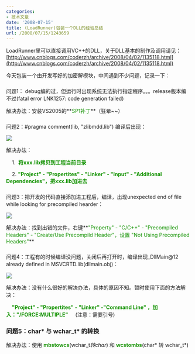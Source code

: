 ```yaml
---
categories:
- 技术文章
date: '2008-07-15'
title: (LoadRunner)包装一个DLL的经验总结
url: /2008/07/15/1243659
---
```



LoadRunner里可以直接调用VC++的DLL，关于DLL基本的制作及调用请见：  
[http://www.cnblogs.com/coderzh/archive/2008/04/02/1135118.html](http://www.cnblogs.com/coderzh/archive/2008/04/02/1135118.html)

今天包装一个由开发写好的加密解模块，中间遇到不少问题，记录一下：

### 
<span>问题1： debug编的过，但运行时出现系统无法执行指定程序。。。release版本编不过(fatal error LNK1257: code generation
failed)</span>

解决办法：安装VS2005的**<span style="color: #129200;">SP1补丁</span>**（狂晕~~）

### 
<span><span>问题2：#pragma comment(lib, "zlibmdd.lib") 编译后出现</span>：</span>

![](http://www.cnblogs.com/images/cnblogs_com/coderzh/libError.JPG)

解决办法：

&nbsp;&nbsp;&nbsp; 1.&nbsp; **<span style="color: #129200;">将xxx.lib拷贝到工程当前目录</span>**

&nbsp;&nbsp;&nbsp; 2. **<span style="color: #129200;">"Project" - "Propertites" - "Linker" - "Input" - "Additional Dependencies"，把xxx.lib加进去</span>**

### 
<span>问题3：把开发的代码直接添加进工程后，编译，出现unexpected end of file while looking for precompiled hearder：</span>

![](http://www.cnblogs.com/images/cnblogs_com/coderzh/precompiled.JPG)

解决办法：找到出错的文件，右键**<span style="color: #129200;">"Property" - "C/C++" - "Precompiled Headers" - "Create/Use Precompild Header"，设置 "Not Using Precompiled Headers"</span>** 

### 
<span>问题4：工程有的时候编译没问题，关闭后再打开时，编译出现_DllMain@12 already defined in MSVCRTD.lib(dllmain.obj)：</span>

![](http://www.cnblogs.com/images/cnblogs_com/coderzh/DllMainError.JPG)

解决办法：没有什么很好的解决办法，具体的原因不知。暂时使用下面的方法解决：

&nbsp;&nbsp;&nbsp; **<span style="color: #129200;">"Project" - "Propertites" - "Linker" -"Command Line" ，加入："/FORCE:MULTIPLE"</span>**&nbsp;&nbsp;&nbsp;&nbsp; (注意：需要引号)

### <span>问题5：char* 与 wchar_t* 的转换</span>

解决办法：使用 **<span style="color: #1a9409;">mbstowcs</span>**(wchar_t*转char*) 和<span id="Codehighlighter1_77_1060_Open_Text"><span style="color: #000000;"> **<span style="color: #1a9409;">wcstombs</span>**(</span></span>char* 转 wchar_t*<span id="Codehighlighter1_77_1060_Open_Text"><span style="color: #000000;">) 

</span></span>
<div class="cnblogs_code"><!--

Code highlighting produced by Actipro CodeHighlighter (freeware)

http://www.CodeHighlighter.com/

-->![](http://www.cnblogs.com/Images/OutliningIndicators/None.gif)<span style="color: #000000;">#include&nbsp;&nbsp;&nbsp;</span><span style="color: #000000;">&lt;</span><span style="color: #000000;">stdlib.h</span><span style="color: #000000;">&gt;</span><span style="color: #000000;">&nbsp;&nbsp;

![](http://www.cnblogs.com/Images/OutliningIndicators/None.gif)#include&nbsp;&nbsp;&nbsp;</span><span style="color: #000000;">&lt;</span><span style="color: #000000;">stdio.h</span><span style="color: #000000;">&gt;</span><span style="color: #000000;">&nbsp;&nbsp;

![](http://www.cnblogs.com/Images/OutliningIndicators/None.gif)&nbsp;&nbsp;&nbsp;

![](http://www.cnblogs.com/Images/OutliningIndicators/None.gif)</span><span style="color: #0000ff;">void</span><span style="color: #000000;">&nbsp;&nbsp;&nbsp;main(&nbsp;&nbsp;&nbsp;</span><span style="color: #0000ff;">void</span><span style="color: #000000;">&nbsp;&nbsp;&nbsp;)&nbsp;&nbsp;

![](http://www.cnblogs.com/Images/OutliningIndicators/ExpandedBlockStart.gif)![](http://www.cnblogs.com/Images/OutliningIndicators/ContractedBlock.gif)</span><span id="Codehighlighter1_77_1060_Closed_Text" style="border: 1px solid #808080; background-color: #ffffff; display: none;">![](http://www.cnblogs.com/Images/dot.gif)</span><span id="Codehighlighter1_77_1060_Open_Text"><span style="color: #000000;">{&nbsp;&nbsp;

![](http://www.cnblogs.com/Images/OutliningIndicators/InBlock.gif)&nbsp;&nbsp;&nbsp;&nbsp;&nbsp;&nbsp;&nbsp;&nbsp;&nbsp;&nbsp;</span><span style="color: #0000ff;">int</span><span style="color: #000000;">&nbsp;&nbsp;&nbsp;i;&nbsp;&nbsp;

![](http://www.cnblogs.com/Images/OutliningIndicators/InBlock.gif)&nbsp;&nbsp;&nbsp;&nbsp;&nbsp;&nbsp;&nbsp;&nbsp;&nbsp;&nbsp;</span><span style="color: #0000ff;">char</span><span style="color: #000000;">&nbsp;&nbsp;&nbsp;&nbsp;&nbsp;&nbsp;&nbsp;&nbsp;&nbsp;</span><span style="color: #000000;">*</span><span style="color: #000000;">pmbnull&nbsp;&nbsp;&nbsp;&nbsp;&nbsp;</span><span style="color: #000000;">=</span><span style="color: #000000;">&nbsp;&nbsp;&nbsp;NULL;&nbsp;&nbsp;

![](http://www.cnblogs.com/Images/OutliningIndicators/InBlock.gif)&nbsp;&nbsp;&nbsp;&nbsp;&nbsp;&nbsp;&nbsp;&nbsp;&nbsp;&nbsp;</span><span style="color: #0000ff;">char</span><span style="color: #000000;">&nbsp;&nbsp;&nbsp;&nbsp;&nbsp;&nbsp;&nbsp;&nbsp;&nbsp;</span><span style="color: #000000;">*</span><span style="color: #000000;">pmbhello&nbsp;&nbsp;&nbsp;</span><span style="color: #000000;">=</span><span style="color: #000000;">&nbsp;&nbsp;&nbsp;(</span><span style="color: #0000ff;">char</span><span style="color: #000000;">&nbsp;&nbsp;&nbsp;</span><span style="color: #000000;">*</span><span style="color: #000000;">)malloc(&nbsp;&nbsp;&nbsp;MB_CUR_MAX&nbsp;&nbsp;&nbsp;);&nbsp;&nbsp;

![](http://www.cnblogs.com/Images/OutliningIndicators/InBlock.gif)&nbsp;&nbsp;&nbsp;&nbsp;&nbsp;&nbsp;&nbsp;&nbsp;&nbsp;&nbsp;wchar_t&nbsp;&nbsp;&nbsp;</span><span style="color: #000000;">*</span><span style="color: #000000;">pwchello&nbsp;&nbsp;&nbsp;</span><span style="color: #000000;">=</span><span style="color: #000000;">&nbsp;&nbsp;&nbsp;L</span><span style="color: #800000;">"</span><span style="color: #800000;">Hi</span><span style="color: #800000;">"</span><span style="color: #000000;">;&nbsp;&nbsp;

![](http://www.cnblogs.com/Images/OutliningIndicators/InBlock.gif)&nbsp;&nbsp;&nbsp;&nbsp;&nbsp;&nbsp;&nbsp;&nbsp;&nbsp;&nbsp;wchar_t&nbsp;&nbsp;&nbsp;</span><span style="color: #000000;">*</span><span style="color: #000000;">pwc&nbsp;&nbsp;&nbsp;&nbsp;&nbsp;&nbsp;&nbsp;&nbsp;&nbsp;&nbsp;&nbsp;&nbsp;&nbsp;</span><span style="color: #000000;">=</span><span style="color: #000000;">&nbsp;&nbsp;&nbsp;(wchar_t&nbsp;&nbsp;&nbsp;</span><span style="color: #000000;">*</span><span style="color: #000000;">)malloc(&nbsp;&nbsp;&nbsp;</span><span style="color: #0000ff;">sizeof</span><span style="color: #000000;">(&nbsp;&nbsp;&nbsp;wchar_t&nbsp;&nbsp;&nbsp;));&nbsp;&nbsp;

![](http://www.cnblogs.com/Images/OutliningIndicators/InBlock.gif)&nbsp;&nbsp;&nbsp;

![](http://www.cnblogs.com/Images/OutliningIndicators/InBlock.gif)&nbsp;&nbsp;&nbsp;&nbsp;&nbsp;&nbsp;&nbsp;&nbsp;&nbsp;&nbsp;printf(&nbsp;&nbsp;&nbsp;</span><span style="color: #800000;">"</span><span style="color: #800000;">Convert&nbsp;&nbsp;&nbsp;to&nbsp;&nbsp;&nbsp;multibyte&nbsp;&nbsp;&nbsp;string:\n</span><span style="color: #800000;">"</span><span style="color: #000000;">&nbsp;&nbsp;&nbsp;);&nbsp;&nbsp;

![](http://www.cnblogs.com/Images/OutliningIndicators/InBlock.gif)&nbsp;&nbsp;&nbsp;&nbsp;&nbsp;&nbsp;&nbsp;&nbsp;&nbsp;&nbsp;i&nbsp;&nbsp;&nbsp;</span><span style="color: #000000;">=</span><span style="color: #000000;">&nbsp;&nbsp;&nbsp;wcstombs(&nbsp;&nbsp;&nbsp;pmbhello,&nbsp;&nbsp;&nbsp;pwchello,&nbsp;&nbsp;&nbsp;MB_CUR_MAX&nbsp;&nbsp;&nbsp;);&nbsp;&nbsp;

![](http://www.cnblogs.com/Images/OutliningIndicators/InBlock.gif)&nbsp;&nbsp;&nbsp;&nbsp;&nbsp;&nbsp;&nbsp;&nbsp;&nbsp;&nbsp;printf(&nbsp;&nbsp;&nbsp;</span><span style="color: #800000;">"</span><span style="color: #800000;">\tCharacters&nbsp;&nbsp;&nbsp;converted:&nbsp;&nbsp;&nbsp;%u\n</span><span style="color: #800000;">"</span><span style="color: #000000;">,&nbsp;&nbsp;&nbsp;i&nbsp;&nbsp;&nbsp;);&nbsp;&nbsp;

![](http://www.cnblogs.com/Images/OutliningIndicators/InBlock.gif)&nbsp;&nbsp;&nbsp;&nbsp;&nbsp;&nbsp;&nbsp;&nbsp;&nbsp;&nbsp;printf(&nbsp;&nbsp;&nbsp;</span><span style="color: #800000;">"</span><span style="color: #800000;">\tHex&nbsp;&nbsp;&nbsp;value&nbsp;&nbsp;&nbsp;of&nbsp;&nbsp;&nbsp;first</span><span style="color: #800000;">"</span><span style="color: #000000;">&nbsp;&nbsp;&nbsp;);&nbsp;&nbsp;

![](http://www.cnblogs.com/Images/OutliningIndicators/InBlock.gif)&nbsp;&nbsp;&nbsp;&nbsp;&nbsp;&nbsp;&nbsp;&nbsp;&nbsp;&nbsp;printf(&nbsp;&nbsp;&nbsp;</span><span style="color: #800000;">"</span><span style="color: #800000;">&nbsp;&nbsp;&nbsp;multibyte&nbsp;&nbsp;&nbsp;character:&nbsp;&nbsp;&nbsp;%#.4x\n\n</span><span style="color: #800000;">"</span><span style="color: #000000;">,&nbsp;&nbsp;&nbsp;pmbhello&nbsp;&nbsp;&nbsp;);&nbsp;&nbsp;

![](http://www.cnblogs.com/Images/OutliningIndicators/InBlock.gif)&nbsp;&nbsp;&nbsp;

![](http://www.cnblogs.com/Images/OutliningIndicators/InBlock.gif)&nbsp;&nbsp;&nbsp;&nbsp;&nbsp;&nbsp;&nbsp;&nbsp;&nbsp;&nbsp;printf(&nbsp;&nbsp;&nbsp;</span><span style="color: #800000;">"</span><span style="color: #800000;">Convert&nbsp;&nbsp;&nbsp;back&nbsp;&nbsp;&nbsp;to&nbsp;&nbsp;&nbsp;wide-character&nbsp;&nbsp;&nbsp;string:\n</span><span style="color: #800000;">"</span><span style="color: #000000;">&nbsp;&nbsp;&nbsp;);&nbsp;&nbsp;

![](http://www.cnblogs.com/Images/OutliningIndicators/InBlock.gif)&nbsp;&nbsp;&nbsp;&nbsp;&nbsp;&nbsp;&nbsp;&nbsp;&nbsp;&nbsp;i&nbsp;&nbsp;&nbsp;</span><span style="color: #000000;">=</span><span style="color: #000000;">&nbsp;&nbsp;&nbsp;mbstowcs(&nbsp;&nbsp;&nbsp;pwc,&nbsp;&nbsp;&nbsp;pmbhello,&nbsp;&nbsp;&nbsp;MB_CUR_MAX&nbsp;&nbsp;&nbsp;);&nbsp;&nbsp;

![](http://www.cnblogs.com/Images/OutliningIndicators/InBlock.gif)&nbsp;&nbsp;&nbsp;&nbsp;&nbsp;&nbsp;&nbsp;&nbsp;&nbsp;&nbsp;printf(&nbsp;&nbsp;&nbsp;</span><span style="color: #800000;">"</span><span style="color: #800000;">\tCharacters&nbsp;&nbsp;&nbsp;converted:&nbsp;&nbsp;&nbsp;%u\n</span><span style="color: #800000;">"</span><span style="color: #000000;">,&nbsp;&nbsp;&nbsp;i&nbsp;&nbsp;&nbsp;);&nbsp;&nbsp;

![](http://www.cnblogs.com/Images/OutliningIndicators/InBlock.gif)&nbsp;&nbsp;&nbsp;&nbsp;&nbsp;&nbsp;&nbsp;&nbsp;&nbsp;&nbsp;printf(&nbsp;&nbsp;&nbsp;</span><span style="color: #800000;">"</span><span style="color: #800000;">\tHex&nbsp;&nbsp;&nbsp;value&nbsp;&nbsp;&nbsp;of&nbsp;&nbsp;&nbsp;first</span><span style="color: #800000;">"</span><span style="color: #000000;">&nbsp;&nbsp;&nbsp;);&nbsp;&nbsp;

![](http://www.cnblogs.com/Images/OutliningIndicators/InBlock.gif)&nbsp;&nbsp;&nbsp;&nbsp;&nbsp;&nbsp;&nbsp;&nbsp;&nbsp;&nbsp;printf(&nbsp;&nbsp;&nbsp;</span><span style="color: #800000;">"</span><span style="color: #800000;">&nbsp;&nbsp;&nbsp;wide&nbsp;&nbsp;&nbsp;character:&nbsp;&nbsp;&nbsp;%#.4x\n\n</span><span style="color: #800000;">"</span><span style="color: #000000;">,&nbsp;&nbsp;&nbsp;pwc&nbsp;&nbsp;&nbsp;);&nbsp;&nbsp;

![](http://www.cnblogs.com/Images/OutliningIndicators/ExpandedBlockEnd.gif)}</span></span><span style="color: #000000;">&nbsp;&nbsp; 

</span></div>

### <span>问题6：C++如何调用DLL</span>

解决办法：详见[http://blog.csdn.net/huahua70528158/archive/2007/11/08/1872827.aspx](http://blog.csdn.net/huahua70528158/archive/2007/11/08/1872827.aspx)

&nbsp;&nbsp;&nbsp; 1. 隐式链接

<div class="cnblogs_code"><!--

Code highlighting produced by Actipro CodeHighlighter (freeware)

http://www.CodeHighlighter.com/

-->![](http://www.cnblogs.com/Images/OutliningIndicators/None.gif)<span style="color: #0000ff;">#pragma</span><span style="color: #000000;">&nbsp;comment(lib，"MyDll.lib")</span><span style="color: #000000;">

![](http://www.cnblogs.com/Images/OutliningIndicators/None.gif)</span><span style="color: #0000ff;">extern</span><span style="color: #000000;">&nbsp;</span><span style="color: #800000;">"</span><span style="color: #800000;">C</span><span style="color: #800000;">"</span><span style="color: #000000;">_declspec(dllimport)&nbsp;</span><span style="color: #0000ff;">int</span><span style="color: #000000;">&nbsp;Max(</span><span style="color: #0000ff;">int</span><span style="color: #000000;">&nbsp;a,</span><span style="color: #0000ff;">int</span><span style="color: #000000;">&nbsp;b);

![](http://www.cnblogs.com/Images/OutliningIndicators/None.gif)#include

![](http://www.cnblogs.com/Images/OutliningIndicators/None.gif)#include</span><span style="color: #800000;">"</span><span style="color: #800000;">Dlltest.h</span><span style="color: #800000;">"</span><span style="color: #000000;">

![](http://www.cnblogs.com/Images/OutliningIndicators/None.gif)</span><span style="color: #0000ff;">void</span><span style="color: #000000;">&nbsp;main()

![](http://www.cnblogs.com/Images/OutliningIndicators/ExpandedBlockStart.gif)![](http://www.cnblogs.com/Images/OutliningIndicators/ContractedBlock.gif)</span><span id="Codehighlighter1_127_164_Closed_Text" style="border: 1px solid #808080; background-color: #ffffff; display: none;">![](http://www.cnblogs.com/Images/dot.gif)</span><span id="Codehighlighter1_127_164_Open_Text"><span style="color: #000000;">{

![](http://www.cnblogs.com/Images/OutliningIndicators/InBlock.gif)&nbsp;&nbsp;&nbsp;&nbsp;&nbsp;&nbsp;&nbsp;&nbsp;</span><span style="color: #0000ff;">int</span><span style="color: #000000;">&nbsp;c;

![](http://www.cnblogs.com/Images/OutliningIndicators/InBlock.gif)&nbsp;&nbsp;&nbsp;&nbsp;&nbsp;&nbsp;&nbsp;&nbsp;c</span><span style="color: #000000;">=</span><span style="color: #000000;">Max(</span><span style="color: #800080;">1</span><span style="color: #000000;">,</span><span style="color: #800080;">2</span><span style="color: #000000;">)

![](http://www.cnblogs.com/Images/OutliningIndicators/ExpandedBlockEnd.gif)}</span></span></div>
&nbsp;&nbsp;&nbsp; 2. 显式链接

<div class="cnblogs_code"><!--

Code highlighting produced by Actipro CodeHighlighter (freeware)

http://www.CodeHighlighter.com/

-->![](http://www.cnblogs.com/Images/OutliningIndicators/None.gif)<span style="color: #0000ff;">void</span><span style="color: #000000;">&nbsp;main(</span><span style="color: #0000ff;">void</span><span style="color: #000000;">)

![](http://www.cnblogs.com/Images/OutliningIndicators/ExpandedBlockStart.gif)![](http://www.cnblogs.com/Images/OutliningIndicators/ContractedBlock.gif)</span><span id="Codehighlighter1_16_344_Closed_Text" style="border: 1px solid #808080; background-color: #ffffff; display: none;">![](http://www.cnblogs.com/Images/dot.gif)</span><span id="Codehighlighter1_16_344_Open_Text"><span style="color: #000000;">{

![](http://www.cnblogs.com/Images/OutliningIndicators/InBlock.gif)&nbsp;&nbsp;&nbsp;&nbsp;&nbsp;&nbsp;&nbsp;&nbsp;typedef&nbsp;</span><span style="color: #0000ff;">int</span><span style="color: #000000;">(</span><span style="color: #000000;">*</span><span style="color: #000000;">pMax)(</span><span style="color: #0000ff;">int</span><span style="color: #000000;">&nbsp;a,</span><span style="color: #0000ff;">int</span><span style="color: #000000;">&nbsp;b);

![](http://www.cnblogs.com/Images/OutliningIndicators/InBlock.gif)&nbsp;&nbsp;&nbsp;&nbsp;&nbsp;&nbsp;&nbsp;&nbsp;typedef&nbsp;</span><span style="color: #0000ff;">int</span><span style="color: #000000;">(</span><span style="color: #000000;">*</span><span style="color: #000000;">pMin)(</span><span style="color: #0000ff;">int</span><span style="color: #000000;">&nbsp;a,</span><span style="color: #0000ff;">int</span><span style="color: #000000;">&nbsp;b);

![](http://www.cnblogs.com/Images/OutliningIndicators/InBlock.gif)&nbsp;&nbsp;&nbsp;&nbsp;&nbsp;&nbsp;&nbsp;&nbsp;HINSTANCE&nbsp;hDLL;

![](http://www.cnblogs.com/Images/OutliningIndicators/InBlock.gif)&nbsp;&nbsp;&nbsp;&nbsp;&nbsp;&nbsp;&nbsp;&nbsp;PMax&nbsp;Max

![](http://www.cnblogs.com/Images/OutliningIndicators/InBlock.gif)&nbsp;&nbsp;&nbsp;&nbsp;&nbsp;&nbsp;&nbsp;&nbsp;HDLL</span><span style="color: #000000;">=</span><span style="color: #000000;">LoadLibrary(</span><span style="color: #800000;">"</span><span style="color: #800000;">MyDll.dll</span><span style="color: #800000;">"</span><span style="color: #000000;">);</span><span style="color: #008000;">//</span><span style="color: #008000;">加载动态链接库MyDll.dll文件；</span><span style="color: #008000;">

![](http://www.cnblogs.com/Images/OutliningIndicators/InBlock.gif)</span><span style="color: #000000;">&nbsp;&nbsp;&nbsp;&nbsp;&nbsp;&nbsp;&nbsp;&nbsp;Max</span><span style="color: #000000;">=</span><span style="color: #000000;">(pMax)GetProcAddress(hDLL,</span><span style="color: #800000;">"</span><span style="color: #800000;">Max</span><span style="color: #800000;">"</span><span style="color: #000000;">);

![](http://www.cnblogs.com/Images/OutliningIndicators/InBlock.gif)&nbsp;&nbsp;&nbsp;&nbsp;&nbsp;&nbsp;&nbsp;&nbsp;A</span><span style="color: #000000;">=</span><span style="color: #000000;">Max(</span><span style="color: #800080;">5</span><span style="color: #000000;">,</span><span style="color: #800080;">8</span><span style="color: #000000;">);

![](http://www.cnblogs.com/Images/OutliningIndicators/InBlock.gif)&nbsp;&nbsp;&nbsp;&nbsp;&nbsp;&nbsp;&nbsp;&nbsp;Printf(</span><span style="color: #800000;">"</span><span style="color: #800000;">比较的结果为%d\n</span><span style="color: #800000;">"</span><span style="color: #000000;">，a);

![](http://www.cnblogs.com/Images/OutliningIndicators/InBlock.gif)&nbsp;&nbsp;&nbsp;&nbsp;&nbsp;&nbsp;&nbsp;&nbsp;FreeLibrary(hDLL);</span><span style="color: #008000;">//</span><span style="color: #008000;">卸载MyDll.dll文件；</span><span style="color: #008000;">

![](http://www.cnblogs.com/Images/OutliningIndicators/ExpandedBlockEnd.gif)</span><span style="color: #000000;">}</span></span><span style="color: #000000;"> 

</span></div>

### 
<span>问题7：C语言没有Dictionary，因此要返回Name，Value这样的键值对列表，采用返回两个数组的方式。需要使用到指针数组。</span>

解决办法：指针数组使用示例

<div class="cnblogs_code"><!--

Code highlighting produced by Actipro CodeHighlighter (freeware)

http://www.CodeHighlighter.com/

-->![](http://www.cnblogs.com/Images/OutliningIndicators/None.gif)<span style="color: #000000;">#include&nbsp;</span><span style="color: #000000;">&lt;</span><span style="color: #000000;">stdio.h</span><span style="color: #000000;">&gt;</span><span style="color: #000000;">

![](http://www.cnblogs.com/Images/OutliningIndicators/None.gif)

![](http://www.cnblogs.com/Images/OutliningIndicators/None.gif)</span><span style="color: #0000ff;">int</span><span style="color: #000000;">&nbsp;main()

![](http://www.cnblogs.com/Images/OutliningIndicators/ExpandedBlockStart.gif)![](http://www.cnblogs.com/Images/OutliningIndicators/ContractedBlock.gif)</span><span id="Codehighlighter1_31_497_Closed_Text" style="border: 1px solid #808080; background-color: #ffffff; display: none;">![](http://www.cnblogs.com/Images/dot.gif)</span><span id="Codehighlighter1_31_497_Open_Text"><span style="color: #000000;">{

![](http://www.cnblogs.com/Images/OutliningIndicators/ExpandedSubBlockStart.gif)![](http://www.cnblogs.com/Images/OutliningIndicators/ContractedSubBlock.gif)&nbsp;&nbsp;&nbsp;&nbsp;</span><span style="color: #0000ff;">char</span><span style="color: #000000;">&nbsp;</span><span style="color: #000000;">*</span><span style="color: #000000;">name[</span><span style="color: #800080;">6</span><span style="color: #000000;">]&nbsp;</span><span style="color: #000000;">=</span><span style="color: #000000;">&nbsp;</span><span id="Codehighlighter1_53_97_Closed_Text" style="border: 1px solid #808080; background-color: #ffffff; display: none;">![](http://www.cnblogs.com/Images/dot.gif)</span><span id="Codehighlighter1_53_97_Open_Text"><span style="color: #000000;">{</span><span style="color: #800000;">"</span><span style="color: #800000;">Rainer</span><span style="color: #800000;">"</span><span style="color: #000000;">,</span><span style="color: #800000;">"</span><span style="color: #800000;">Richie</span><span style="color: #800000;">"</span><span style="color: #000000;">,</span><span style="color: #800000;">"</span><span style="color: #800000;">Crystal</span><span style="color: #800000;">"</span><span style="color: #000000;">,</span><span style="color: #800000;">"</span><span style="color: #800000;">Stef</span><span style="color: #800000;">"</span><span style="color: #000000;">,</span><span style="color: #800000;">"</span><span style="color: #800000;">Sammy</span><span style="color: #800000;">"</span><span style="color: #000000;">}</span></span><span style="color: #000000;">;

![](http://www.cnblogs.com/Images/OutliningIndicators/InBlock.gif)&nbsp;&nbsp;&nbsp;&nbsp;</span><span style="color: #008000;">//</span><span style="color: #008000;">定义一个指针数组，并将其初始化。这时候name[0]将存储字符串"Rainer"的

![](http://www.cnblogs.com/Images/OutliningIndicators/InBlock.gif)&nbsp;&nbsp;&nbsp;&nbsp;</span><span style="color: #008000;">//</span><span style="color: #008000;">第一个字符'R'的地址，依此类推。</span><span style="color: #008000;">

![](http://www.cnblogs.com/Images/OutliningIndicators/InBlock.gif)</span><span style="color: #000000;">&nbsp;&nbsp;&nbsp;&nbsp;</span><span style="color: #0000ff;">char</span><span style="color: #000000;">&nbsp;</span><span style="color: #000000;">*</span><span style="color: #000000;">p;

![](http://www.cnblogs.com/Images/OutliningIndicators/InBlock.gif)&nbsp;&nbsp;&nbsp;&nbsp;</span><span style="color: #008000;">//</span><span style="color: #008000;">定义一个指向字符变量的指针变量</span><span style="color: #008000;">

![](http://www.cnblogs.com/Images/OutliningIndicators/InBlock.gif)</span><span style="color: #000000;">&nbsp;&nbsp;&nbsp;&nbsp;</span><span style="color: #0000ff;">int</span><span style="color: #000000;">&nbsp;i;

![](http://www.cnblogs.com/Images/OutliningIndicators/InBlock.gif)&nbsp;&nbsp;&nbsp;&nbsp;name[</span><span style="color: #800080;">5</span><span style="color: #000000;">]&nbsp;</span><span style="color: #000000;">=</span><span style="color: #000000;">&nbsp;</span><span style="color: #800000;">"</span><span style="color: #800000;">Jacky</span><span style="color: #800000;">"</span><span style="color: #000000;">;

![](http://www.cnblogs.com/Images/OutliningIndicators/InBlock.gif)&nbsp;&nbsp;&nbsp;&nbsp;</span><span style="color: #008000;">//</span><span style="color: #008000;">将数组第六个元素赋值为"Jacky"</span><span style="color: #008000;">

![](http://www.cnblogs.com/Images/OutliningIndicators/InBlock.gif)</span><span style="color: #000000;">&nbsp;&nbsp;&nbsp;&nbsp;</span><span style="color: #0000ff;">for</span><span style="color: #000000;">(i&nbsp;</span><span style="color: #000000;">=</span><span style="color: #000000;">&nbsp;</span><span style="color: #800080;">0</span><span style="color: #000000;">;i&nbsp;</span><span style="color: #000000;">&lt;</span><span style="color: #000000;">&nbsp;</span><span style="color: #800080;">6</span><span style="color: #000000;">;</span><span style="color: #000000;">++</span><span style="color: #000000;">i)

![](http://www.cnblogs.com/Images/OutliningIndicators/ExpandedSubBlockStart.gif)![](http://www.cnblogs.com/Images/OutliningIndicators/ContractedSubBlock.gif)&nbsp;&nbsp;&nbsp;&nbsp;</span><span id="Codehighlighter1_294_462_Closed_Text" style="border: 1px solid #808080; background-color: #ffffff; display: none;">![](http://www.cnblogs.com/Images/dot.gif)</span><span id="Codehighlighter1_294_462_Open_Text"><span style="color: #000000;">{</span><span style="color: #008000;">//</span><span style="color: #008000;">输出数组内容</span><span style="color: #008000;">

![](http://www.cnblogs.com/Images/OutliningIndicators/InBlock.gif)</span><span style="color: #000000;">&nbsp;&nbsp;&nbsp;&nbsp;&nbsp;&nbsp;&nbsp;&nbsp;p&nbsp;</span><span style="color: #000000;">=</span><span style="color: #000000;">&nbsp;</span><span style="color: #000000;">*</span><span style="color: #000000;">(name&nbsp;</span><span style="color: #000000;">+</span><span style="color: #000000;">&nbsp;i);

![](http://www.cnblogs.com/Images/OutliningIndicators/InBlock.gif)&nbsp;&nbsp;&nbsp;&nbsp;&nbsp;&nbsp;&nbsp;&nbsp;</span><span style="color: #008000;">//</span><span style="color: #008000;">name&nbsp;+&nbsp;i即为name[i],*name[i]即为数组name的第i个元素的值，

![](http://www.cnblogs.com/Images/OutliningIndicators/InBlock.gif)&nbsp;&nbsp;&nbsp;&nbsp;&nbsp;&nbsp;&nbsp;&nbsp;</span><span style="color: #008000;">//</span><span style="color: #008000;">即为第i个元素中字符串的首字符的地址</span><span style="color: #008000;">

![](http://www.cnblogs.com/Images/OutliningIndicators/InBlock.gif)</span><span style="color: #000000;">&nbsp;&nbsp;&nbsp;&nbsp;&nbsp;&nbsp;&nbsp;&nbsp;printf(</span><span style="color: #800000;">"</span><span style="color: #800000;">%s&nbsp;</span><span style="color: #800000;">"</span><span style="color: #000000;">,p);

![](http://www.cnblogs.com/Images/OutliningIndicators/InBlock.gif)&nbsp;&nbsp;&nbsp;&nbsp;&nbsp;&nbsp;&nbsp;</span><span style="color: #008000;">//</span><span style="color: #008000;">注意格式字符串中的s</span><span style="color: #008000;">

![](http://www.cnblogs.com/Images/OutliningIndicators/ExpandedSubBlockEnd.gif)</span><span style="color: #000000;">&nbsp;&nbsp;&nbsp;&nbsp;}</span></span><span style="color: #000000;">

![](http://www.cnblogs.com/Images/OutliningIndicators/InBlock.gif)&nbsp;&nbsp;&nbsp;&nbsp;printf(</span><span style="color: #800000;">"</span><span style="color: #800000;">\n</span><span style="color: #800000;">"</span><span style="color: #000000;">);

![](http://www.cnblogs.com/Images/OutliningIndicators/InBlock.gif)&nbsp;&nbsp;&nbsp;&nbsp;</span><span style="color: #0000ff;">return</span><span style="color: #000000;">&nbsp;</span><span style="color: #800080;">0</span><span style="color: #000000;">;

![](http://www.cnblogs.com/Images/OutliningIndicators/ExpandedBlockEnd.gif)}</span></span></div>